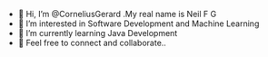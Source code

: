 - 👋 Hi, I’m @CorneliusGerard
      .My real name is Neil F G
- 👀 I’m interested in Software Development and Machine Learning
- 🌱 I’m currently learning Java Development
- 💞️ Feel free to connect and collaborate..

<!---
CorneliusGerard/CorneliusGerard is a ✨ special ✨ repository because its `README.md` (this file) appears on your GitHub profile.
You can click the Preview link to take a look at your changes.
--->
